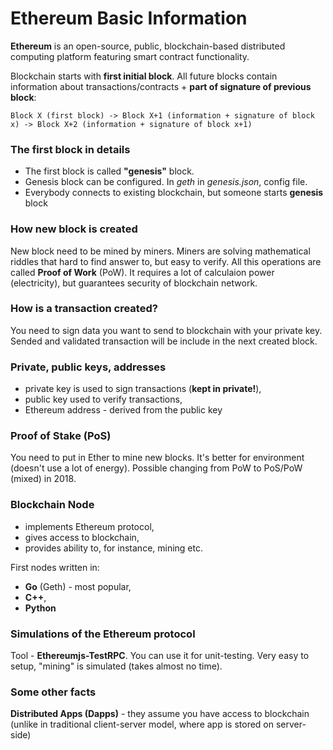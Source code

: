 # Ethereum Basic Information
**Ethereum** is an open-source, public, blockchain-based distributed computing platform featuring smart contract functionality. 

Blockchain starts with **first initial block**. All future blocks contain information about transactions/contracts + **part of signature of previous block**:
```
Block X (first block) -> Block X+1 (information + signature of block x) -> Block X+2 (information + signature of block x+1)
```

### The first block in details
- The first block is called **"genesis"** block.
- Genesis block can be configured. In *geth* in *genesis.json*, config file.
- Everybody connects to existing blockchain, but someone starts **genesis** block

### How new block is created
New block need to be mined by miners. Miners are solving mathematical riddles that hard to find answer to, but easy to verify. All this operations are called **Proof of Work** (PoW). It requires a lot of calculaion power (electricity), but guarantees security of blockchain network.

### How is a transaction created?
You need to sign data you want to send to blockchain with your private key. Sended  and validated transaction will be include in the next created block.

### Private, public keys, addresses
- private key is used to sign transactions (**kept in private!**),
- public key used to verify transactions,
- Ethereum address - derived from the public key

### Proof of Stake (PoS)
You need to put in Ether to mine new blocks. It's better for environment (doesn't use a lot of energy). Possible changing from PoW to PoS/PoW (mixed) in 2018.

### Blockchain Node
- implements Ethereum protocol,
- gives access to blockchain,
- provides ability to, for instance, mining etc.

First nodes written in:
- **Go** (Geth) - most popular,
- **C++**,
- **Python**

### Simulations of the Ethereum protocol
Tool - **Ethereumjs-TestRPC**. You can use it for unit-testing. Very easy to setup, "mining" is simulated (takes almost no time).

### Some other facts
**Distributed Apps (Dapps)** - they assume you have access to blockchain (unlike in traditional client-server model, where app is stored on server-side)
